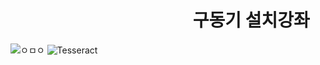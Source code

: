 #                                             구동기 설치강좌
![ㅇㅁㅇ](https://i.imgur.com/oQJIqNf.jpg)
![Tesseract](http://i.imgur.com/1ga0ATy.jpg)

